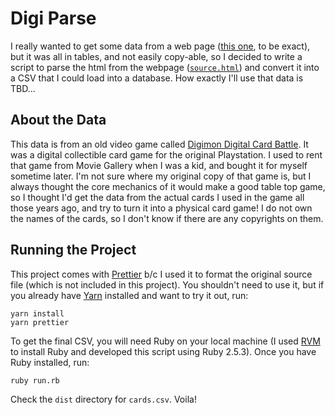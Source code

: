 # Digi Parse

I really wanted to get some data from a web page ([this one](https://digimon.fandom.com/wiki/Digimon_Digital_Card_Battle/Cards), to be exact), but it was all in tables, and not easily copy-able, so I decided to write a script to parse the html from the webpage ([`source.html`](../source.html)) and convert it into a CSV that I could load into a database. How exactly I'll use that data is TBD...

## About the Data

This data is from an old video game called [Digimon Digital Card Battle](https://en.wikipedia.org/wiki/Digimon_Digital_Card_Battle). It was a digital collectible card game for the original Playstation. I used to rent that game from Movie Gallery when I was a kid, and bought it for myself sometime later. I'm not sure where my original copy of that game is, but I always thought the core mechanics of it would make a good table top game, so I thought I'd get the data from the actual cards I used in the game all those years ago, and try to turn it into a physical card game! I do not own the names of the cards, so I don't know if there are any copyrights on them.

## Running the Project

This project comes with [Prettier](https://prettier.io/) b/c I used it to format the original source file (which is not included in this project). You shouldn't need to use it, but if you already have [Yarn](https://yarnpkg.com/en) installed and want to try it out, run:

```
yarn install
yarn prettier
```

To get the final CSV, you will need Ruby on your local machine (I used [RVM](https://rvm.io/) to install Ruby and developed this script using Ruby 2.5.3). Once you have Ruby installed, run:

```
ruby run.rb
```

Check the `dist` directory for `cards.csv`. Voila!
